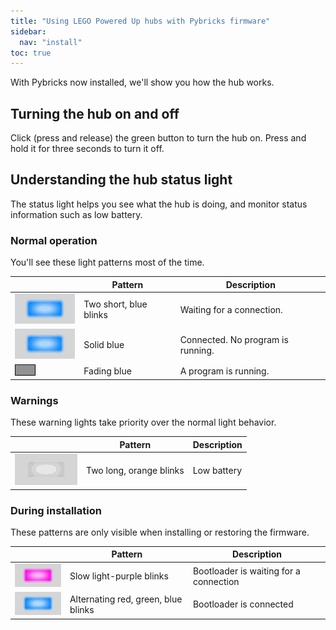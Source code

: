 ```yaml
---
title: "Using LEGO Powered Up hubs with Pybricks firmware"
sidebar:
  nav: "install"
toc: true
---
```


With Pybricks now installed, we'll show you how the hub works.

## Turning the hub on and off

Click (press and release) the green button to turn the hub on.
Press and hold it for three seconds to turn it off.


## Understanding the hub status light

The status light helps you see what the hub is doing, and monitor status
information such as low battery.

### Normal operation

You'll see these light patterns most of the time. 

| | Pattern | Description |
|-|---------|-------------|
| ![blue 100ms, off 200ms, blue 100ms, off 2200ms](/assets/images/powered-up/status-light/advertising.gif) | Two short, blue blinks | Waiting for a connection. |
| ![solid blue](/assets/images/powered-up/status-light/connected.gif) | Solid blue | Connected. No program is running. |
| ![breathing blue 2000ms cycle](/assets/images/powered-up/status-light/program-running.gif) | Fading blue | A program is running.|



### Warnings

These warning lights take priority over the normal light behavior.

| | Pattern | Description |
|-|---------|-------------|
| ![low-battery](/assets/images/powered-up/status-light/low-battery.gif) | Two long, orange blinks | Low battery |

### During installation

These patterns are only visible when installing or restoring the firmware.

| | Pattern | Description |
|-|---------|-------------|
| ![light purple 500ms, off 100ms](/assets/images/powered-up/status-light/bootloader-advertising.gif) | Slow light-purple blinks | Bootloader is waiting for a connection |
| ![red 500ms, green 500ms, blue 500ms, off 100ms](/assets/images/powered-up/status-light/bootloader-connected.gif) | Alternating red, green, blue blinks | Bootloader is connected |
